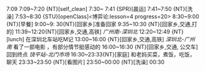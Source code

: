 
7:09
7:09~7:20 {NT}[self_clean]
7:30~ 7:41 {SPR}[晨运]
7:41~7:50 {NT}[洗澡]
7:53~8:30 {STU}[openClass]<博弈论:lesson=4 progress=20>
8:30~9:00 {NT}[早餐]
9:00~9: 30{NT}[回家乡]准备回家
9:35~10:30 {NT}[回家乡,交通,打的]
11:39~12:20{NT}[回家乡,交通,高铁] *广州南-深圳北*
12:20~12:49 {NT}[lunch] 在深圳北车站吃M记
13:00~16:00 {NT}[回家乡,交通,高铁] *深圳北-广州南* 看了一部电影 ，有部分情节挺感动的
16:00~16:30 {NT}[回家乡,交通, 公交车] 回到终点 *饶平站-北门市场*
16:30~23:33{NT}[家庭] 和老妈买菜，煮饭，吃饭，聊天
23:33~23:50 {NT}[看图片]
23:50~00:00 {NT}[洗澡]
00:30





